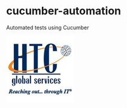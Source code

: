 # cucumber-automation
Automated tests using Cucumber

[![HTC](https://github.com/premkumarbalu/images/blob/master/htc-global-services-squarelogo.png)](https://www.htcinc.com/)
